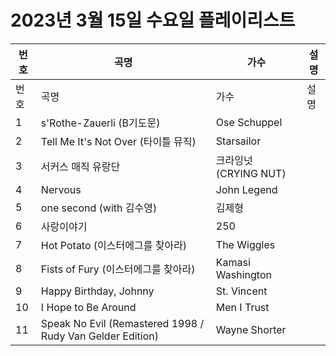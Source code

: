 # 2023년 3월 15일 수요일 플레이리스트

| 번호 | 곡명 | 가수 | 설명 |
|------|------|------|------|
| 번호 | 곡명 | 가수 | 설명 |
| 1 | s'Rothe-Zauerli (B기도문) | Ose Schuppel |  |
| 2 | Tell Me It's Not Over (타이틀 뮤직) | Starsailor |  |
| 3 | 서커스 매직 유랑단 | 크라잉넛 (CRYING NUT) |  |
| 4 | Nervous | John Legend |  |
| 5 | one second (with 김수영) | 김제형 |  |
| 6 | 사랑이야기 | 250 |  |
| 7 | Hot Potato (이스터에그를 찾아라) | The Wiggles |  |
| 8 | Fists of Fury (이스터에그를 찾아라) | Kamasi Washington |  |
| 9 | Happy Birthday, Johnny | St. Vincent |  |
| 10 | I Hope to Be Around | Men I Trust |  |
| 11 | Speak No Evil (Remastered 1998 / Rudy Van Gelder Edition) | Wayne Shorter |  |
